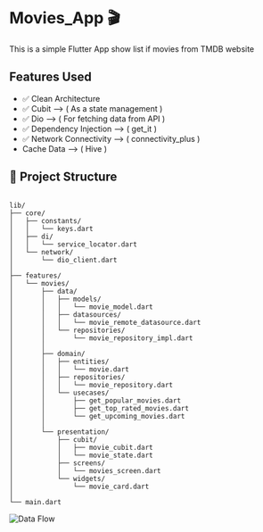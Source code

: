 # Movies_App 🎬
This is a simple Flutter App show list if movies from TMDB website 

## Features Used
  - ✅ Clean Architecture
  - ✅ Cubit  --> ( As a state management )
  - ✅ Dio  --> ( For fetching data from API )
  - ✅ Dependency Injection  --> ( get_it )
  - ✅ Network Connectivity  --> ( connectivity_plus )
  - Cache Data  --> ( Hive )





## 📁 Project Structure
<pre lang="markdown"><code>
lib/
├── core/
│   ├── constants/
│   │   └── keys.dart              
│   ├── di/
│   │   └── service_locator.dart     
│   └── network/
│       └── dio_client.dart          
│
├── features/
│   └── movies/
│       ├── data/
│       │   ├── models/
│       │   │   └── movie_model.dart               
│       │   ├── datasources/
│       │   │   └── movie_remote_datasource.dart  
│       │   └── repositories/
│       │       └── movie_repository_impl.dart     
│       │
│       ├── domain/
│       │   ├── entities/
│       │   │   └── movie.dart                   
│       │   ├── repositories/
│       │   │   └── movie_repository.dart         
│       │   └── usecases/
│       │       ├── get_popular_movies.dart
│       │       ├── get_top_rated_movies.dart
│       │       └── get_upcoming_movies.dart
│       │
│       └── presentation/
│           ├── cubit/
│           │   ├── movie_cubit.dart               
│           │   └── movie_state.dart
│           ├── screens/
│           │   └── movies_screen.dart               
│           └── widgets/
│               └── movie_card.dart                
│
└── main.dart </code></pre>    

![Data Flow](https://github.com/user-attachments/assets/fde7c715-9abd-4928-8150-349d0523b998)
